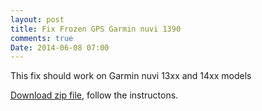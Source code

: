 ```yaml
---
layout: post
title: Fix Frozen GPS Garmin nuvi 1390
comments: true
Date: 2014-06-08 07:00
---
```


This fix should work on Garmin nuvi 13xx and 14xx models

<a href="https://mega.co.nz/#!21AHWZgb!A1JDJ1uldRoz1UV-44DxmteWaF81l1WQIVQh9SXvZp8" target="_blank">Download zip file</a>, follow the instructons.
